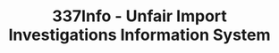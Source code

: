 ---
layout: default
bigquery: https://console.cloud.google.com/bigquery?p=patents-public-data&d=usitc_investigations&page=dataset&project=sheets-management-319211
citation: US International Trade Commission 337Info Unfair Import Investigations Information
  System
contributors: US International Trade Comission
cost: None
description: US International Trade Commission 337Info Unfair Import Investigations
  Information System contains data on investigations done under Section 337. Section
  337 declares the infringement of certain statutory intellectual property rights
  and other forms of unfair competition in import trade to be unlawful practices.
  Most Section 337 investigations involve allegations of patent or registered trademark
  infringement.
documentation: FAQ and tutorial available on the site
last_edit: Mon, 04 Apr 2022 19:10:40 GMT
location: https://pubapps2.usitc.gov/337external/
maintained_by: US International Trade Comission
schema_fields: '[''patentNumber'', ''currentActiveALJ'', ''cafcAppeals'', ''finalIdOnViolationIssue'',
  ''dateComplaintFiled'', ''internalRemand'', ''scheduledStartDateEvidHear'', ''investigationTermDate'',
  ''respondent'', ''reportingRequirements'', ''teoProceedingInvolved'', ''patentNumbers'',
  ''endDateMarkmanHearing'', ''investigationNo'', ''actualStartDateEvidHear'', ''startDateMarkmanHearing'',
  ''finalIdOnViolationDue'', ''aljAssigned'', ''gcAttorney'', ''complainant'', ''docketNo'',
  ''currentStatus'', ''teoIdDueDate'', ''teoReliefGranted'', ''invUnfairAct'', ''htsNumbers'',
  ''copyrightNumbers'', ''trademarkNumbers'', ''scheduledEndDateEvidHear'', ''ouiiAttorney'',
  ''investigationType'', ''ouiiParticipation'', ''markmanHearing'', ''actualEndDateEvidHear'',
  ''teoIdIssueDate'', ''finalDetNoViolation'', ''issueDateOtherNonFinal'', ''dateCreated'',
  ''publication_number'', ''id'', ''lastUpdated'', ''dateOfPublicationFrNotice'',
  ''targetDate'', ''title'', ''finalDetViolation'']'
shortname: unfair_import_investigations
tags:
- import
- legal
- trade
timeframe: 2008-2021 (prior to 2008 downloadable as a JSON file)
title: 337Info - Unfair Import Investigations Information System
uuid: 2721f5ec-e599-4890-9265-9706719fc71e
---